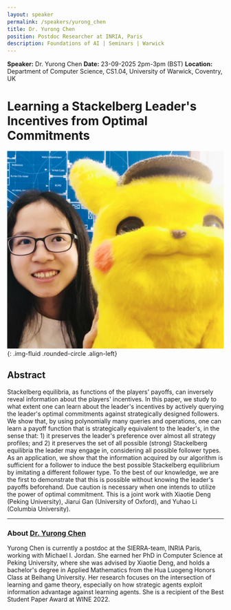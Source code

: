 ```yaml
---
layout: speaker
permalink: /speakers/yurong_chen
title: Dr. Yurong Chen
position: Postdoc Researcher at INRIA, Paris
description: Foundations of AI | Seminars | Warwick
---
```


**Speaker:** Dr. Yurong Chen
**Date:** 23-09-2025 2pm-3pm (BST)
**Location:** Department of Computer Science, CS1.04, University of Warwick, Coventry, UK

# Learning a Stackelberg Leader's Incentives from Optimal Commitments

![Dr. Yurong Chen](/assets/img/yurong_chen.jpeg){: .img-fluid .rounded-circle .align-left}

## Abstract

Stackelberg equilibria, as functions of the players' payoffs, can inversely reveal information about the players' incentives. In this paper, we study to what extent one can learn about the leader's incentives by actively querying the leader's optimal commitments against strategically designed followers. We show that, by using polynomially many queries and operations, one can learn a payoff function that is strategically equivalent to the leader's, in the sense that: 1) it preserves the leader's preference over almost all strategy profiles; and 2) it preserves the set of all possible (strong) Stackelberg equilibria the leader may engage in, considering all possible follower types. As an application, we show that the information acquired by our algorithm is sufficient for a follower to induce the best possible Stackelberg equilibrium by imitating a different follower type. To the best of our knowledge, we are the first to demonstrate that this is possible without knowing the leader's payoffs beforehand. Due caution is necessary when one intends to utilize the power of optimal commitment. This is a joint work with Xiaotie Deng (Peking University), Jiarui Gan (University of Oxford), and Yuhao Li (Columbia University).

---

### About [Dr. Yurong Chen](https://ruyc.github.io/)


Yurong Chen is currently a postdoc at the SIERRA-team, INRIA Paris, working with Michael I. Jordan. She earned her PhD in Computer Science at Peking University, where she was advised by Xiaotie Deng, and holds a bachelor's degree in Applied Mathematics from the Hua Luogeng Honors Class at Beihang University.  Her research focuses on the intersection of learning and game theory, especially on how strategic agents exploit information advantage against learning agents. She is a recipient of the Best Student Paper Award at WINE 2022.